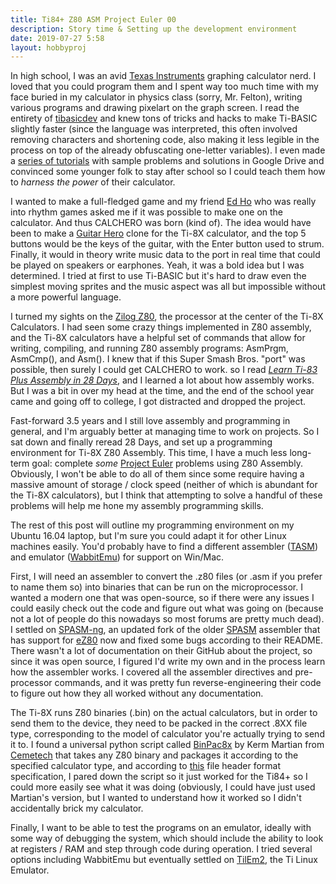 ```yaml
---
title: Ti84+ Z80 ASM Project Euler 00
description: Story time & Setting up the development environment
date: 2019-07-27 5:58
layout: hobbyproj
---
```


In high school, I was an avid [Texas Instruments](https://education.ti.com/en/products/calculators/graphing-calculators/ti-84-plus-se) graphing calculator nerd. I loved that you could program them and I spent way too much time with my face buried in my calculator in physics class (sorry, Mr. Felton), writing various programs and drawing pixelart on the graph screen. I read the entirety of [tibasicdev](http://tibasicdev.wikidot.com/home) and knew tons of tricks and hacks to make Ti-BASIC slightly faster (since the language was interpreted, this often involved removing characters and shortening code, also making it less legible in the process on top of the already obfuscating one-letter variables). I even made a [series of tutorials](https://drive.google.com/open?id=0ByPJCYXmeNcZN19ZOUZkWi1vajg) with sample problems and solutions in Google Drive and convinced some younger folk to stay after school so I could teach them how to *harness the power* of their calculator.

I wanted to make a full-fledged game and my friend [Ed Ho](https://edho-design.github.io) who was really into rhythm games asked me if it was possible to make one on the calculator. And thus CALCHERO was born (kind of). The idea would have been to make a [Guitar Hero](https://en.wikipedia.org/wiki/Guitar_Hero_III:_Legends_of_Rock) clone for the Ti-8X calculator, and the top 5 buttons would be the keys of the guitar, with the Enter button used to strum. Finally, it would in theory write music data to the port in real time that could be played on speakers or earphones. Yeah, it was a bold idea but I was determined. I tried at first to use Ti-BASIC but it's hard to draw even the simplest moving sprites and the music aspect was all but impossible without a more powerful language. 

I turned my sights on the [Zilog Z80](https://www.digikey.com/catalog/en/partgroup/z80/15507), the processor at the center of the Ti-8X Calculators. I had seen some crazy things implemented in Z80 assembly, and the Ti-8X calculators have a helpful set of commands that allow for writing, compiling, and running Z80 assembly programs: AsmPrgm, AsmCmp(), and Asm(). I knew that if this Super Smash Bros. "port" was possible, then surely I could get CALCHERO to work. so I read [*Learn Ti-83 Plus Assembly in 28 Days*](https://tutorials.eeems.ca/ASMin28Days/lesson/toc.html), and I learned a lot about how assembly works. But I was a bit in over my head at the time, and the end of the school year came and going off to college, I got distracted and dropped the project.

Fast-forward 3.5 years and I still love assembly and programming in general, and I'm arguably better at managing time to work on projects. So I sat down and finally reread 28 Days, and set up a programming environment for Ti-8X Z80 Assembly. This time, I have a much less long-term goal: complete *some* [Project Euler](https://projecteuler.net/) problems using Z80 Assembly. Obviously, I won't be able to do all of them since some require having a massive amount of storage / clock speed (neither of which is abundant for the Ti-8X calculators), but I think that attempting to solve a handful of these problems will help me hone my assembly programming skills.

The rest of this post will outline my programming environment on my Ubuntu 16.04 laptop, but I'm sure you could adapt it for other Linux machines easily. You'd probably have to find a different assembler ([TASM](https://www.ticalc.org/archives/files/fileinfo/250/25051.html)) and emulator ([WabbitEmu](http://wabbitemu.org/)) for support on Win/Mac.

First, I will need an assembler to convert the .z80 files (or .asm if you prefer to name them so) into binaries that can be run on the microprocessor. I wanted a modern one that was open-source, so if there were any issues I could easily check out the code and figure out what was going on (because not a lot of people do this nowadays so most forums are pretty much dead). I settled on [SPASM-ng](https://github.com/alberthdev/spasm-ng), an updated fork of the older [SPASM](http://www.jaymoseley.com/hercules/compilers/spasm.htm) assembler that has support for [eZ80](https://www.zilog.com/index.php?option=com_product&task=product&businessLine=1&id=77&parent_id=77&Itemid=57) now and fixed some bugs according to their README. There wasn't a lot of documentation on their GitHub about the project, so since it was open source, I figured I'd write my own and in the process learn how the assembler works. I covered all the assembler directives and pre-processor commands, and it was pretty fun reverse-engineering their code to figure out how they all worked without any documentation.

The Ti-8X runs Z80 binaries (.bin) on the actual calculators, but in order to send them to the device, they need to be packed in the correct .8XX file type, corresponding to the model of calculator you're actually trying to send it to. I found a universal python script called [BinPac8x](https://www.ticalc.org/archives/files/fileinfo/429/42915.html) by Kerm Martian from [Cemetech](https://www.cemetech.net/) that takes any Z80 binary and packages it according to the specified calculator type, and according to [this](http://merthsoft.com/linkguide/ti83+/fformat.html) file header format specification, I pared down the script so it just worked for the Ti84+ so I could more easily see what it was doing (obviously, I could have just used Martian's version, but I wanted to understand how it worked so I didn't accidentally brick my calculator.

Finally, I want to be able to test the programs on an emulator, ideally with some way of debugging the system, which should include the ability to look at registers / RAM and step through code during operation. I tried several options including WabbitEmu but eventually settled on [TilEm2](http://lpg.ticalc.org/prj_tilem/), the Ti Linux Emulator.